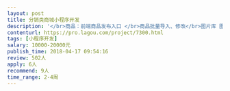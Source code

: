 ```yaml
---                
layout: post       
title: 分销类商城小程序开发           
description: '</br>商品：前端商品发布入口 </br>商品批量导入、修改</br>图片库 图片文件夹批量导入 一键规则匹配商品 </br>商品分类、类型、品牌、多规格、标签等批量</br>备选：可以爬取唯品会、天猫等商品信息</br>订单：订单详情 </br>支持单品牌活动 订单列表 导出 </br>缺货登记/需求清单 导出 订单批量发货</br>促销：奖励金 可抵扣使用 （使用有门槛） </br>订单促销：满件/金额 免运费 商品显示原价 现价 折扣 </br>限时抢购 : 即将开始倒计时（需求清单+活动开抢提醒/库存反馈提醒）开始抢购 结束下架</br>用户：会员列表</br>角色等级（多用户身份） 奖励机制分配 前端显示 部分模块不同</br>多管理员账号 权限分配 只能管理对应管理设置的品牌的权限 如 商品发布、订单查看、发 货、数据等</br>数据：整个商城数据显示 销售统计 客户统计（成交单数 销售额 招商数 ） </br>单品牌活动数据显示 销售统计 （成交单数 销售商品数 销售额 访问转化率）</br>'     
contenturl: https://pro.lagou.com/project/7300.html      
tags: [小程序开发]            
salary: 10000-20000元          
publish_time: 2018-04-17 09:54:16         
review: 502人                   
apply: 6人                   
recommend: 9人                   
time_range: 2-4周              
---                 
```

